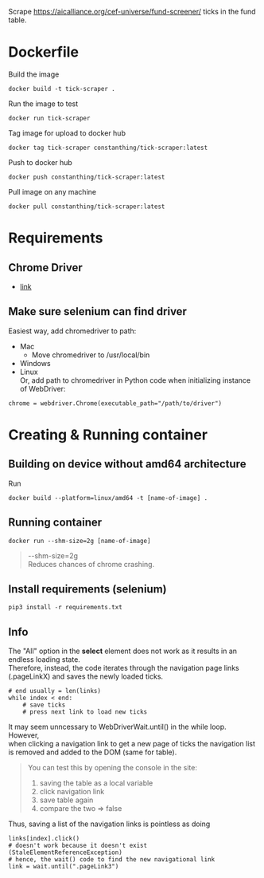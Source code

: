 Scrape https://aicalliance.org/cef-universe/fund-screener/ ticks in the fund table.
# Dockerfile
Build the image
```
docker build -t tick-scraper .
```
Run the image to test
```
docker run tick-scraper
```
Tag image for upload to docker hub
```
docker tag tick-scraper constanthing/tick-scraper:latest
```
Push to docker hub
```
docker push constanthing/tick-scraper:latest
```
Pull image on any machine
```
docker pull constanthing/tick-scraper:latest
```
# Requirements
## Chrome Driver
- [link](https://googlechromelabs.github.io/chrome-for-testing/)

## Make sure selenium can find driver
Easiest way, add chromedriver to path:
- Mac
	- Move chromedriver to /usr/local/bin
- Windows
- Linux  
Or, add path to chromedriver in Python code when initializing instance of WebDriver:
```
chrome = webdriver.Chrome(executable_path="/path/to/driver")
```

# Creating & Running container 
## Building on device without amd64 architecture
Run 
```
docker build --platform=linux/amd64 -t [name-of-image] .
```

## Running container
```
docker run --shm-size=2g [name-of-image]
```
> --shm-size=2g  
Reduces chances of chrome crashing.


## Install requirements (selenium) 
```
pip3 install -r requirements.txt
```

## Info
The "All" option in the **select** element does not work as it results in an endless loading state.  
Therefore, instead, the code iterates through the navigation page links (.pageLinkX) and saves the 
newly loaded ticks.
```
# end usually = len(links)
while index < end:
	# save ticks 
	# press next link to load new ticks
```

It may seem unncessary to WebDriverWait.until() in the while loop. However,  
when clicking a navigation link to get a new page of ticks the navigation list 
is removed and added to the DOM (same for table).
> You can test this by opening the console in the site:
> 1. saving the table as a local variable
> 2. click navigation link 
> 3. save table again
> 4. compare the two => false  

Thus, saving a list of the navigation links is pointless as doing
```
links[index].click()
# doesn't work because it doesn't exist (StaleElementReferenceException)
# hence, the wait() code to find the new navigational link
link = wait.until(".pageLink3")
```
